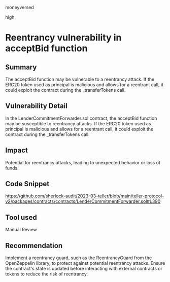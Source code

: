 moneyversed

high

# Reentrancy vulnerability in acceptBid function

## Summary

The acceptBid function may be vulnerable to a reentrancy attack. If the ERC20 token used as principal is malicious and allows for a reentrant call, it could exploit the contract during the _transferTokens call.

## Vulnerability Detail

In the LenderCommitmentForwarder.sol contract, the acceptBid function may be susceptible to reentrancy attacks. If the ERC20 token used as principal is malicious and allows for a reentrant call, it could exploit the contract during the _transferTokens call.

## Impact

Potential for reentrancy attacks, leading to unexpected behavior or loss of funds.

## Code Snippet

https://github.com/sherlock-audit/2023-03-teller/blob/main/teller-protocol-v2/packages/contracts/contracts/LenderCommitmentForwarder.sol#L390

## Tool used

Manual Review

## Recommendation

Implement a reentrancy guard, such as the ReentrancyGuard from the OpenZeppelin library, to protect against potential reentrancy attacks. Ensure the contract's state is updated before interacting with external contracts or tokens to reduce the risk of reentrancy.